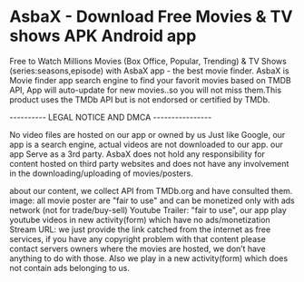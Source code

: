 # AsbaX - Download Free Movies & TV shows APK Android app
Free to Watch Millions Movies (Box Office, Popular, Trending) & TV Shows (series:seasons,episode) with AsbaX app - the best movie finder.
AsbaX is Movie finder app search engine to find your favorit movies based on TMDB API, App will auto-update for new movies..so you will not miss them.This product uses the TMDb API but is not endorsed or certified by TMDb.

---------- LEGAL NOTICE AND DMCA ----------------

No video files are hosted on our app or owned by us
Just like Google, our app is a search engine, actual videos are not downloaded to our app.
our app Serve as a 3rd party. AsbaX does not hold any responsibility for content hosted on third party websites and does not have any involvement in the downloading/uploading of movies/posters.

about our content, we collect API from TMDb.org and have consulted them.
image: all movie poster are "fair to use" and can be monetized only with ads network (not for trade/buy-sell)
Youtube Trailer: "fair to use", our app play youtube videos in new activity(form) which have no ads/monetization
Stream URL: we just provide the link catched from the internet as free services, if you have any copyright problem with that content please contact servers owners where the movies are hosted, we don’t have anything to do with those. Also we play in a new activity(form) which does not contain ads belonging to us. 
